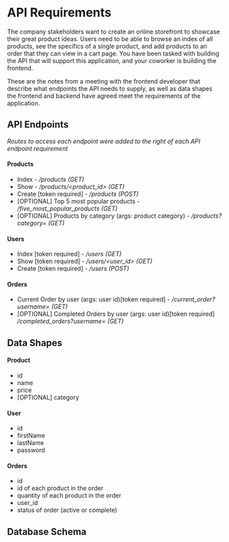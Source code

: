 # API Requirements
The company stakeholders want to create an online storefront to showcase their great product ideas. Users need to be able to browse an index of all products, see the specifics of a single product, and add products to an order that they can view in a cart page. You have been tasked with building the API that will support this application, and your coworker is building the frontend.

These are the notes from a meeting with the frontend developer that describe what endpoints the API needs to supply, as well as data shapes the frontend and backend have agreed meet the requirements of the application. 

## API Endpoints
*Routes to access each endpoint were added to the right of each API endpoint requirement*

#### Products
- Index - */products (GET)*
- Show - */products/<product_id> (GET)*
- Create [token required] - */products (POST)*
- [OPTIONAL] Top 5 most popular products - */five_most_popular_products (GET)*
- [OPTIONAL] Products by category (args: product category) - */products?category=<category> (GET)*

#### Users
- Index [token required] - */users (GET)*
- Show [token required] - */users/<user_id> (GET)*
- Create [token required] - */users (POST)*

#### Orders
- Current Order by user (args: user id)[token required] - */current_order?username=<username> (GET)*
- [OPTIONAL] Completed Orders by user (args: user id)[token required] */completed_orders?username=<username> (GET)*

## Data Shapes
#### Product
-  id
- name
- price
- [OPTIONAL] category

#### User
- id
- firstName
- lastName
- password

#### Orders
- id
- id of each product in the order
- quantity of each product in the order
- user_id
- status of order (active or complete)

## Database Schema



